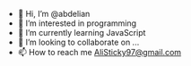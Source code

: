 - 👋 Hi, I’m @abdelian
- 👀 I’m interested in programming
- 🌱 I’m currently learning JavaScript
- 💞️ I’m looking to collaborate on ...
- 📫 How to reach me AliSticky97@gmail.com

<!---
abdelian/abdelian is a ✨ special ✨ repository because its `README.md` (this file) appears on your GitHub profile.
You can click the Preview link to take a look at your changes.
--->
